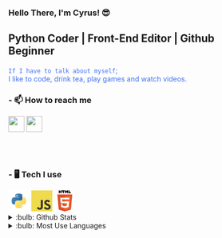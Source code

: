 ### Hello There, I'm Cyrus! :sunglasses:

## Python Coder | Front-End Editor | Github Beginner

<font color="#4070f4">`If I have to talk about myself`;<br>
I like to code, drink tea, play games and watch videos.
</font>

### - 📫 How to reach me

[<img height="32" width="32" src="https://unpkg.com/simple-icons@v7/icons/discord.svg" />](https://discord.gg/fS6Tzh39WS)
[<img height="32" width="32" src="https://unpkg.com/simple-icons@v7/icons/instagram.svg" />](https://instagram.com/cyruscandils)

[discord]: (https://discord.gg/QFMAKmBRjm)
[instagram]: (https://instagram.com/cyruscandils)

<br>
<br>

### - 🖥️ Tech I use
<img height="42" width="42" src="https://raw.githubusercontent.com/github/explore/80688e429a7d4ef2fca1e82350fe8e3517d3494d/topics/python/python.png">
<img height="42" width="42" src="https://raw.githubusercontent.com/github/explore/80688e429a7d4ef2fca1e82350fe8e3517d3494d/topics/javascript/javascript.png">
<img height="42" width="42" src="https://raw.githubusercontent.com/github/explore/80688e429a7d4ef2fca1e82350fe8e3517d3494d/topics/html/html.png">
<br>

<details>
<summary>:bulb: Github Stats</summary>
<img src="https://github-readme-stats.vercel.app/api?username=cyrussw">
</details>

<details>
<summary>:bulb: Most Use Languages</summary>
<img src="https://github-readme-stats.vercel.app/api/top-langs/?username=cyrussw">
</details>

